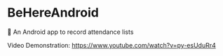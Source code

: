 # BeHereAndroid
:page_facing_up: An Android app to record attendance lists

Video Demonstration: https://www.youtube.com/watch?v=py-esUduRr4
